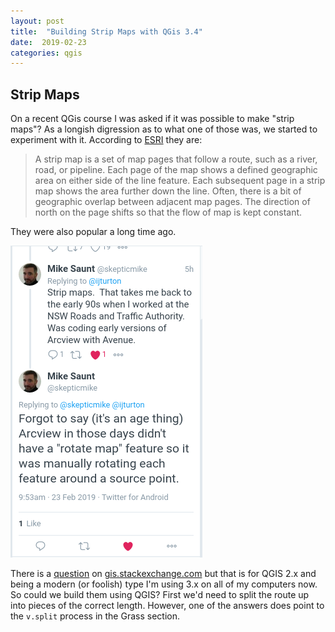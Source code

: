 ```yaml
---
layout: post
title:  "Building Strip Maps with QGis 3.4"
date:  2019-02-23
categories: qgis
---
```


Strip Maps
----------

On a recent QGis course I was asked if it was possible to make "strip maps"? As
a longish digression as to what one of those was, we started to experiment with
it. According to
[ESRI](https://desktop.arcgis.com/en/arcmap/10.3/map/page-layouts/preparing-the-strip-map.htm) they are: 

>A strip map is a set of map pages that follow a route, such as a river, road, or pipeline. Each page of the map shows a defined geographic area on either side of the line feature. Each subsequent page in a strip map shows the area further down the line. Often, there is a bit of geographic overlap between adjacent map pages. The direction of north on the page shifts so that the flow of map is kept constant.

They were also popular a long time ago.

![tweet](/images/tweet.png)

There is a
[question](https://gis.stackexchange.com/questions/173127/generating-equal-sized-polygons-along-line-with-pyqgis)
on [gis.stackexchange.com](https://gis.stackexchange.com/) but that is
for QGIS 2.x and being a modern (or foolish) type I'm using 3.x on all
of my computers now.  So could we build them using QGIS? First we'd need
to split the route up into pieces of the correct length. However, one of the
answers does point to the `v.split` process in the Grass section. 


